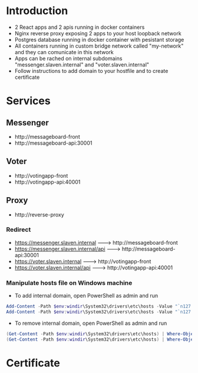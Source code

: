 # Introduction
- 2 React apps and 2 apis running in docker containers
- Nginx reverse proxy exposing 2 apps to your host loopback network
- Postgres database running in docker container with pesistant storage
- All containers running in custom bridge network called "my-network" and they can comunicate in this network
- Apps can be rached on internal subdomains "messenger.slaven.internal" and "voter.slaven.internal"
- Follow instructions to add domain to your hostfile and to create certificate

# Services

## Messenger
- http://messageboard-front
- http://messageboard-api:30001

## Voter
- http://votingapp-front
- http://votingapp-api:40001

## Proxy
- http://reverse-proxy

### Redirect

- https://messenger.slaven.internal ---> http://messageboard-front
- https://messenger.slaven.internal/api ---> http://messageboard-api:30001
- https://voter.slaven.internal ---> http://votingapp-front
- https://voter.slaven.internal/api ---> http://votingapp-api:40001


### Manipulate hosts file on Windows machine

- To add internal domain, open PowerShell as admin and run

```Powershell
Add-Content -Path $env:windir\System32\drivers\etc\hosts -Value "`n127.0.0.1`tmessenger.slaven.internal" -Force
Add-Content -Path $env:windir\System32\drivers\etc\hosts -Value "`n127.0.0.1`t*voter.internal"
```

- To remove internal domain, open PowerShell as admin and run

```Powershell
(Get-Content -Path $env:windir\System32\drivers\etc\hosts) | Where-Object { $_ -notmatch "127.0.0.1\s+tmessenger.slaven.internal" } | Set-Content -Path $env:windir\System32\drivers\etc\hosts
(Get-Content -Path $env:windir\System32\drivers\etc\hosts) | Where-Object { $_ -notmatch "127.0.0.1\s*voter.internal" } | Set-Content -Path $env:windir\System32\drivers\etc\hosts
```



# Certificate
